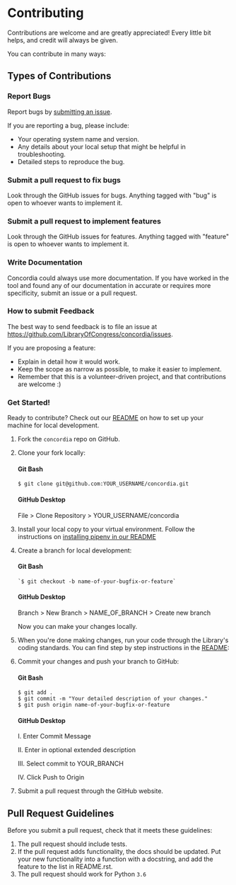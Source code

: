# Contributing


Contributions are welcome and are greatly appreciated! Every little bit helps, and credit will always be given.

You can contribute in many ways:

## Types of Contributions

### Report Bugs


Report bugs by [submitting an issue](https://github.com/LibraryOfCongress/concordia/issues).

If you are reporting a bug, please include:

* Your operating system name and version.
* Any details about your local setup that might be helpful in troubleshooting.
* Detailed steps to reproduce the bug.

### Submit a pull request to fix bugs

Look through the GitHub issues for bugs. Anything tagged with "bug" is open to whoever wants to implement it.

### Submit a pull request to implement features

Look through the GitHub issues for features. Anything tagged with "feature" is open to whoever wants to implement it.

### Write Documentation


Concordia could always use more documentation. If you have worked in the tool and found any of our documentation in accurate or requires more specificity, submit an issue or a pull request. 

### How to submit Feedback


The best way to send feedback is to file an issue at https://github.com/LibraryOfCongress/concordia/issues.

If you are proposing a feature:

* Explain in detail how it would work.
* Keep the scope as narrow as possible, to make it easier to implement.
* Remember that this is a volunteer-driven project, and that contributions
  are welcome :)

### Get Started!

Ready to contribute? Check out our [README](https://github.com/LibraryOfCongress/concordia#concordia) on how to set up your machine for local development.

1. Fork the `concordia` repo on GitHub.
2. Clone your fork locally:
    
    #### Git Bash ####
    ```
    $ git clone git@github.com:YOUR_USERNAME/concordia.git
    ```
    #### GitHub Desktop ####
    
    File > Clone Repository > YOUR_USERNAME/concordia

3. Install your local copy to your virtual environment. Follow the instructions on [installing pipenv in our README](https://github.com/LibraryOfCongress/concordia/blob/2b211d3054fb681edb28adfab37928ad80ff859c/README.rst#serve)

4. Create a branch for local development:
    
    #### Git Bash ####
    ```
   `$ git checkout -b name-of-your-bugfix-or-feature`
    ```
    #### GitHub Desktop ####
    
    Branch > New Branch > NAME_OF_BRANCH > Create new branch
    
   Now you can make your changes locally.

5. When you're done making changes, run your code through the Library's coding standards. You can find step by step instructions in the [README](https://github.com/LibraryOfCongress/concordia#code-quality):

6. Commit your changes and push your branch to GitHub:
    
    #### Git Bash ####
    ```
    $ git add .
    $ git commit -m "Your detailed description of your changes."
    $ git push origin name-of-your-bugfix-or-feature
    ```
    #### GitHub Desktop
    I. Enter Commit Message
    
    II. Enter in optional extended description
    
    III. Select commit to YOUR_BRANCH
    
    IV. Click Push to Origin

7. Submit a pull request through the GitHub website.

Pull Request Guidelines
-----------------------

Before you submit a pull request, check that it meets these guidelines:

1. The pull request should include tests.
2. If the pull request adds functionality, the docs should be updated. Put
   your new functionality into a function with a docstring, and add the
   feature to the list in README.rst.
3. The pull request should work for Python `3.6`
